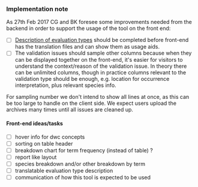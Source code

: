 ### Implementation note ###

As 27th Feb 2017 CG and BK foresee some improvements needed from the backend in order to support the usage of the tool on the front end:

- [ ] [Description of evaluation types](https://github.com/gbif/gbif-data-validator/blob/master/doc/evaluationTypes.md) should be completed before front-end has the translation files and can show them as usage aids.
- [ ] The validation issues should sample other columns because when they can be displayed together on the front-end, it's easier for visitors to understand the context/reason of the validation issue. In theory there can be unlimited columns, though in practice columns relevant to the validation type should be enough, e.g. location for occurrence interpretation, plus relevant species info.

For sampling number we don't intend to show all lines at once, as this can be too large to handle on the client side. We expect users upload the archives many times until all issues are cleaned up.

#### Front-end ideas/tasks ####

- [ ] hover info for dwc concepts
- [ ] sorting on table header
- [ ] breakdown chart for term frequency (instead of table) ?
- [ ] report like layout
- [ ] species breakdown and/or other breakdown by term
- [ ] translatable evaluation type description
- [ ] communication of how this tool is expected to be used
